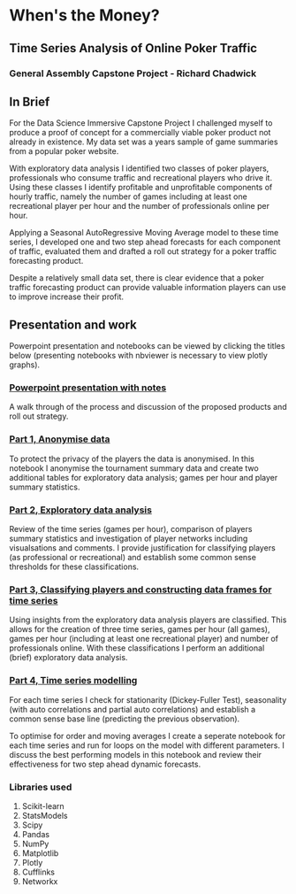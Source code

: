 
# When's the Money?  
## Time Series Analysis of Online Poker Traffic
### General Assembly Capstone Project - Richard Chadwick


## In Brief
For the Data Science Immersive  Capstone Project I challenged myself to produce a proof of concept for a commercially viable poker product not already in existence. My data set was a years sample of game summaries from a popular poker website. 

With exploratory data analysis I identified two classes of poker players, professionals who consume traffic and recreational players who drive it. Using these classes I identify profitable and unprofitable components of hourly traffic, namely the number of games including at least one recreational player per hour and the number of professionals online per hour. 

Applying a Seasonal AutoRegressive Moving Average model to these time series, I developed one and two step ahead forecasts for each component of traffic, evaluated them and drafted a roll out strategy for a poker traffic forecasting product.

Despite a relatively small data set, there is clear evidence that a poker traffic forecasting product can provide valuable information players can use to improve increase their profit. 

## Presentation and work
Powerpoint presentation and notebooks can be viewed by clicking the titles below (presenting notebooks with nbviewer is necessary to view plotly graphs).

### [Powerpoint presentation with notes](https://docs.google.com/presentation/d/1itoDwOIfXFC4ZXFLbjpyEphQ91OKC59xC89_1S6z6rQ/edit?usp=sharing)

A walk through of the process and discussion of the proposed products and roll out strategy.


### [Part 1, Anonymise data](https://nbviewer.jupyter.org/github/richchad/DSI-Capstone/blob/master/Part%201%2C%20Anonymise%20data.ipynb)

To protect the privacy of the players the data is anonymised. In this notebook I anonymise the tournament summary data and create two additional tables for exploratory data analysis; games per hour and player summary statistics.

### [Part 2, Exploratory data analysis](https://nbviewer.jupyter.org/github/richchad/DSI-Capstone/blob/master/Part%202%2C%20EDA.ipynb)

Review of the time series (games per hour), comparison of players summary statistics and investigation of player networks including visualsations and comments. I provide justification for classifying players (as professional or recreational) and establish some common sense thresholds for these classifications.

### [Part 3, Classifying players and constructing data frames for time series](https://nbviewer.jupyter.org/github/richchad/DSI-Capstone/blob/master/Part%203%2C%20Classifying%20players%20and%20constructing%20data%20frames%20for%20time%20series.ipynb)

Using insights from the exploratory data analysis players are classified. This allows for the creation of three time series, games per hour (all games), games per hour (including at least one recreational player) and number of professionals online. With these classifications I perform an additional (brief) exploratory data analysis. 


### [Part 4, Time series modelling](https://nbviewer.jupyter.org/github/richchad/DSI-Capstone/blob/master/Part%204%2C%20Time%20series%20modelling.ipynb)

For each time series I check for stationarity (Dickey-Fuller Test), seasonality (with auto correlations and partial auto correlations) and establish a common sense base line (predicting the previous observation).

To optimise for order and moving averages I create a seperate notebook for each time series and run for loops on the model with different parameters. I discuss the best performing models in this notebook and review their effectiveness for two step ahead dynamic forecasts.

### Libraries used
1. Scikit-learn
2. StatsModels
3. Scipy
1. Pandas
2. NumPy
3. Matplotlib
4. Plotly
5. Cufflinks
6. Networkx

